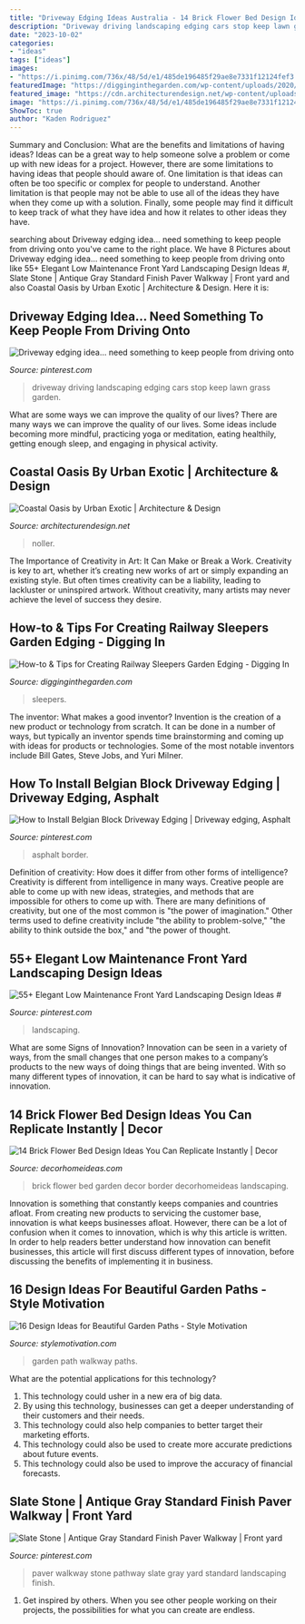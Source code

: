 ```yaml
---
title: "Driveway Edging Ideas Australia - 14 Brick Flower Bed Design Ideas You Can Replicate Instantly"
description: "Driveway driving landscaping edging cars stop keep lawn grass garden"
date: "2023-10-02"
categories:
- "ideas"
tags: ["ideas"]
images:
- "https://i.pinimg.com/736x/48/5d/e1/485de196485f29ae8e7331f12124fef3.jpg"
featuredImage: "https://digginginthegarden.com/wp-content/uploads/2020/06/railway-sleepers-edging-ideas-10.jpg"
featured_image: "https://cdn.architecturendesign.net/wp-content/uploads/2014/07/Coastal-Oasis-16.jpg"
image: "https://i.pinimg.com/736x/48/5d/e1/485de196485f29ae8e7331f12124fef3.jpg"
ShowToc: true
author: "Kaden Rodriguez"
---
```



Summary and Conclusion: What are the benefits and limitations of having ideas?
Ideas can be a great way to help someone solve a problem or come up with new ideas for a project. However, there are some limitations to having ideas that people should aware of. One limitation is that ideas can often be too specific or complex for people to understand. Another limitation is that people may not be able to use all of the ideas they have when they come up with a solution. Finally, some people may find it difficult to keep track of what they have idea and how it relates to other ideas they have.

	

		
searching about Driveway edging idea... need something to keep people from driving onto you've came to the right place. We have 8 Pictures about Driveway edging idea... need something to keep people from driving onto like 55+ Elegant Low Maintenance Front Yard Landscaping Design Ideas #, Slate Stone | Antique Gray Standard Finish Paver Walkway | Front yard and also Coastal Oasis by Urban Exotic | Architecture &amp; Design. Here it is:
		
    
## Driveway Edging Idea... Need Something To Keep People From Driving Onto

<img loading=lazy src="https://i.pinimg.com/736x/0a/ec/4a/0aec4a3fff1a5fa124310b3b944dc08d--driveway-edging-driveway-landscaping.jpg" onerror="this.onerror=null;this.src='https://tse3.mm.bing.net/th?id=OIP.p0KSv_wRWTNtM8Lf6Q-sgQHaJ2&amp;pid=15.1';" alt="Driveway edging idea... need something to keep people from driving onto">

_Source: pinterest.com_

>driveway driving landscaping edging cars stop keep lawn grass garden. 

	

What are some ways we can improve the quality of our lives?
There are many ways we can improve the quality of our lives. Some ideas include becoming more mindful, practicing yoga or meditation, eating healthily, getting enough sleep, and engaging in physical activity.

    
## Coastal Oasis By Urban Exotic | Architecture &amp; Design

<img loading=lazy src="https://cdn.architecturendesign.net/wp-content/uploads/2014/07/Coastal-Oasis-16.jpg" onerror="this.onerror=null;this.src='https://tse2.mm.bing.net/th?id=OIP.4-L9J8Ix-9-6nrgpgkqEJwHaDt&amp;pid=15.1';" alt="Coastal Oasis by Urban Exotic | Architecture &amp; Design">

_Source: architecturendesign.net_

>noller. 

	

The Importance of Creativity in Art: It Can Make or Break a Work.
Creativity is key to art, whether it’s creating new works of art or simply expanding an existing style. But often times creativity can be a liability, leading to lackluster or uninspired artwork. Without creativity, many artists may never achieve the level of success they desire.

    
## How-to &amp; Tips For Creating Railway Sleepers Garden Edging - Digging In

<img loading=lazy src="https://digginginthegarden.com/wp-content/uploads/2020/06/railway-sleepers-edging-ideas-10.jpg" onerror="this.onerror=null;this.src='https://tse4.mm.bing.net/th?id=OIP.-vmKOTOSI0I4xNhDvxbkswHaJ4&amp;pid=15.1';" alt="How-to &amp; Tips for Creating Railway Sleepers Garden Edging - Digging In">

_Source: digginginthegarden.com_

>sleepers. 

	

The inventor: What makes a good inventor?
Invention is the creation of a new product or technology from scratch. It can be done in a number of ways, but typically an inventor spends time brainstorming and coming up with ideas for products or technologies. Some of the most notable inventors include Bill Gates, Steve Jobs, and Yuri Milner.

    
## How To Install Belgian Block Driveway Edging | Driveway Edging, Asphalt

<img loading=lazy src="https://i.pinimg.com/736x/48/5d/e1/485de196485f29ae8e7331f12124fef3.jpg" onerror="this.onerror=null;this.src='https://tse2.mm.bing.net/th?id=OIP.5tsFP4lSpKjIMXTCr1Jw3wHaLI&amp;pid=15.1';" alt="How to Install Belgian Block Driveway Edging | Driveway edging, Asphalt">

_Source: pinterest.com_

>asphalt border. 

	

Definition of creativity: How does it differ from other forms of intelligence?
Creativity is different from intelligence in many ways. Creative people are able to come up with new ideas, strategies, and methods that are impossible for others to come up with. 
There are many definitions of creativity, but one of the most common is "the power of imagination." Other terms used to define creativity include "the ability to problem-solve," "the ability to think outside the box," and "the power of thought.

    
## 55+ Elegant Low Maintenance Front Yard Landscaping Design Ideas #

<img loading=lazy src="https://i.pinimg.com/736x/5c/e2/b3/5ce2b346ebd325f37c718d7b08838b3a.jpg" onerror="this.onerror=null;this.src='https://tse2.mm.bing.net/th?id=OIP.fhfLxOKZBuB3zFZWHUGUAAHaJ3&amp;pid=15.1';" alt="55+ Elegant Low Maintenance Front Yard Landscaping Design Ideas #">

_Source: pinterest.com_

>landscaping. 

	

What are some Signs of Innovation?
Innovation can be seen in a variety of ways, from the small changes that one person makes to a company’s products to the new ways of doing things that are being invented. With so many different types of innovation, it can be hard to say what is indicative of innovation.

    
## 14 Brick Flower Bed Design Ideas You Can Replicate Instantly | Decor

<img loading=lazy src="https://www.decorhomeideas.com/wp-content/uploads/2018/06/garden-decor-brick-flower-bed.jpg" onerror="this.onerror=null;this.src='https://tse1.mm.bing.net/th?id=OIP.GWQ8Rpdu2mRMmHkhcGN-PgHaLH&amp;pid=15.1';" alt="14 Brick Flower Bed Design Ideas You Can Replicate Instantly | Decor">

_Source: decorhomeideas.com_

>brick flower bed garden decor border decorhomeideas landscaping. 

	

Innovation is something that constantly keeps companies and countries afloat. From creating new products to servicing the customer base, innovation is what keeps businesses afloat. However, there can be a lot of confusion when it comes to innovation, which is why this article is written. In order to help readers better understand how innovation can benefit businesses, this article will first discuss different types of innovation, before discussing the benefits of implementing it in business.

    
## 16 Design Ideas For Beautiful Garden Paths - Style Motivation

<img loading=lazy src="https://cdn.homebnc.com/homeimg/2017/03/23-garden-path-walkway-ideas-homebnc.jpg" onerror="this.onerror=null;this.src='https://tse2.mm.bing.net/th?id=OIP.vIOLzRYhu91BryIQsyvqFgHaNK&amp;pid=15.1';" alt="16 Design Ideas for Beautiful Garden Paths - Style Motivation">

_Source: stylemotivation.com_

>garden path walkway paths. 

	

What are the potential applications for this technology?
1. This technology could usher in a new era of big data. 
2. By using this technology, businesses can get a deeper understanding of their customers and their needs. 
3. This technology could also help companies to better target their marketing efforts. 
4. This technology could also be used to create more accurate predictions about future events. 
5. This technology could also be used to improve the accuracy of financial forecasts.

    
## Slate Stone | Antique Gray Standard Finish Paver Walkway | Front Yard

<img loading=lazy src="https://i.pinimg.com/736x/81/9e/04/819e04c9f12d2f088095339148d77792.jpg" onerror="this.onerror=null;this.src='https://tse3.mm.bing.net/th?id=OIP.qkDM7ajNoG8WFa87KPyE0gAAAA&amp;pid=15.1';" alt="Slate Stone | Antique Gray Standard Finish Paver Walkway | Front yard">

_Source: pinterest.com_

>paver walkway stone pathway slate gray yard standard landscaping finish. 

	

1. Get inspired by others. When you see other people working on their projects, the possibilities for what you can create are endless.

